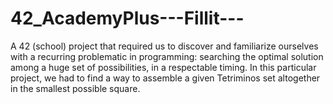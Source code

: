 # 42_AcademyPlus---Fillit---
A 42 (school) project that required us to discover and familiarize ourselves with a recurring problematic in programming: searching the optimal solution among a huge set of possibilities, in a respectable timing. In this particular project, we had to find a way to assemble a given Tetriminos set altogether in the smallest possible square.
